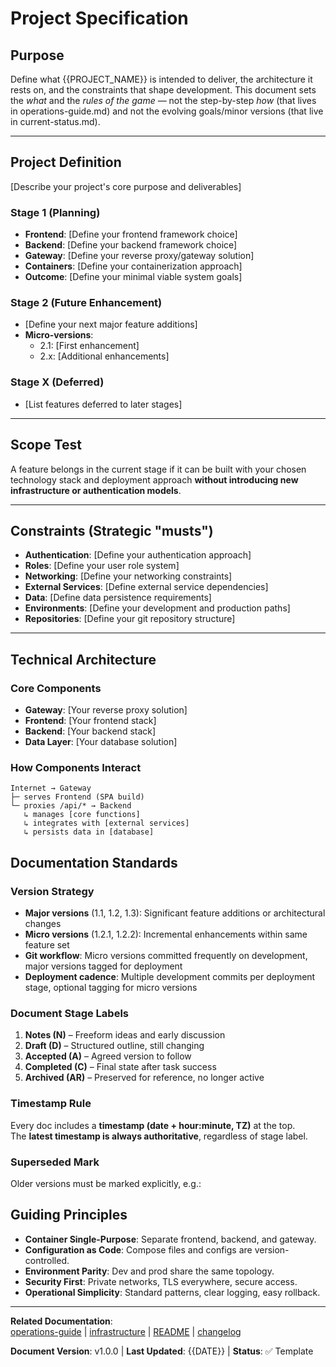 <!-- {{PROJECT_NAME}} – ProjectSpec – Stage1 – {{TIMESTAMP}} -->

# Project Specification

## Purpose
Define what {{PROJECT_NAME}} is intended to deliver, the architecture it rests on, and the constraints that shape development. This document sets the *what* and the *rules of the game* — not the step-by-step *how* (that lives in operations-guide.md) and not the evolving goals/minor versions (that live in current-status.md).

---

## Project Definition
[Describe your project's core purpose and deliverables]

### Stage 1 (Planning)
- **Frontend**: [Define your frontend framework choice]
- **Backend**: [Define your backend framework choice]
- **Gateway**: [Define your reverse proxy/gateway solution]
- **Containers**: [Define your containerization approach]
- **Outcome**: [Define your minimal viable system goals]

### Stage 2 (Future Enhancement)
- [Define your next major feature additions]
- **Micro-versions**:
  - 2.1: [First enhancement]
  - 2.x: [Additional enhancements]

### Stage X (Deferred)
- [List features deferred to later stages]

---

## Scope Test
A feature belongs in the current stage if it can be built with your chosen technology stack and deployment approach **without introducing new infrastructure or authentication models**.

---

## Constraints (Strategic "musts")
- **Authentication**: [Define your authentication approach]
- **Roles**: [Define your user role system]
- **Networking**: [Define your networking constraints]
- **External Services**: [Define external service dependencies]
- **Data**: [Define data persistence requirements]
- **Environments**: [Define your development and production paths]
- **Repositories**: [Define your git repository structure]

---

## Technical Architecture

### Core Components
- **Gateway**: [Your reverse proxy solution]
- **Frontend**: [Your frontend stack]
- **Backend**: [Your backend stack]
- **Data Layer**: [Your database solution]

### How Components Interact
```
Internet → Gateway
├─ serves Frontend (SPA build)
└─ proxies /api/* → Backend
   ↳ manages [core functions]
   ↳ integrates with [external services]
   ↳ persists data in [database]
```

## Documentation Standards

### Version Strategy
- **Major versions** (1.1, 1.2, 1.3): Significant feature additions or architectural changes
- **Micro versions** (1.2.1, 1.2.2): Incremental enhancements within same feature set
- **Git workflow**: Micro versions committed frequently on development, major versions tagged for deployment
- **Deployment cadence**: Multiple development commits per deployment stage, optional tagging for micro versions

### Document Stage Labels
1. **Notes (N)** – Freeform ideas and early discussion  
2. **Draft (D)** – Structured outline, still changing  
3. **Accepted (A)** – Agreed version to follow  
4. **Completed (C)** – Final state after task success  
5. **Archived (AR)** – Preserved for reference, no longer active  

### Timestamp Rule
Every doc includes a **timestamp (date + hour:minute, TZ)** at the top.  
The **latest timestamp is always authoritative**, regardless of stage label.  

### Superseded Mark
Older versions must be marked explicitly, e.g.:  
<!-- {{PROJECT_NAME}} – ProjectSpec – Stage1 – 9/1/2025 at 11:45 AM ET (superseded) -->

## Guiding Principles
- **Container Single-Purpose**: Separate frontend, backend, and gateway.  
- **Configuration as Code**: Compose files and configs are version-controlled.  
- **Environment Parity**: Dev and prod share the same topology.  
- **Security First**: Private networks, TLS everywhere, secure access.  
- **Operational Simplicity**: Standard patterns, clear logging, easy rollback.

---

**Related Documentation**:  
[operations-guide](./operations-guide.md) | [infrastructure](./infrastructure.md) | [README](./README.md) | [changelog](./changelog.md)

**Document Version**: v1.0.0 | **Last Updated**: {{DATE}} | **Status**: ✅ Template